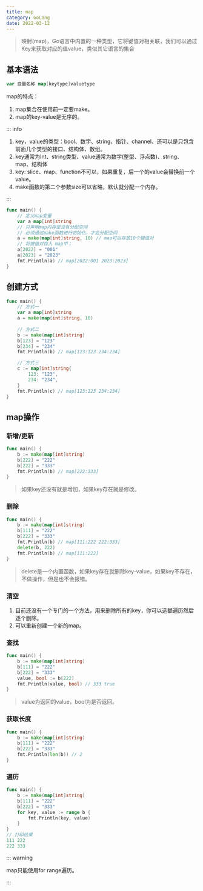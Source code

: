 ```yaml
---
title: map
category: GoLang
date: 2022-03-12
---
```


> 映射(map)，Go语言中内置的一种类型，它将键值对相关联，我们可以通过Key来获取对应的值value，类似其它语言的集合

## 基本语法

```go
var 变量名称 map[keytype]valuetype
```

map的特点：

1. map集合在使用前一定要make。
2. map的key-value是无序的。

::: info

1. key，value的类型：bool、数字、string、指针、channel、还可以是只包含前面几个类型的接口、结构体、数组。
2. key通常为Int、string类型、value通常为数字(整型、浮点数)、string、map、结构体
3. key: slice、map、function不可以，如果重复，后一个的value会替换前一个value。
4. make函数的第二个参数size可以省略，默认就分配一个内存。

:::

```go
func main() {
	// 定义map变量
	var a map[int]string
	// 只声明map内存是没有分配空间
	// 必须通过make函数进行初始化，才会分配空间
	a = make(map[int]string, 10) // mao可以存放10个键值对
	// 将键值对存入 map中；
	a[2022] = "001"
	a[2023] = "2023"
	fmt.Println(a) // map[2022:001 2023:2023]
}
```

## 创建方式

```go
func main() {
    // 方式一
    var a map[int]string
	a = make(map[int]string, 10)
    
    // 方式二
	b := make(map[int]string)
	b[123] = "123"
	b[234] = "234"
	fmt.Println(b) // map[123:123 234:234]

    // 方式三
	c := map[int]string{
		123: "123",
		234: "234",
	}
	fmt.Println(c) // map[123:123 234:234]
}
```

## map操作

### 新增/更新

```go
func main() {
	b := make(map[int]string)
	b[222] = "222"
	b[222] = "333"
	fmt.Println(b) // map[222:333]
}
```

> 如果key还没有就是增加，如果key存在就是修改。

### 删除

```go
func main() {
	b := make(map[int]string)
	b[111] = "222"
	b[222] = "333"
	fmt.Println(b) // map[111:222 222:333]
	delete(b, 222)
	fmt.Println(b) // map[111:222]
}
```

> delete是一个内置函数，如果key存在就删除key-value，如果key不存在，不做操作，但是也不会报错。

### 清空

1. 目前还没有一个专门的一个方法，用来删除所有的key，你可以选额遍历然后逐个删除。
2. 可以重新创建一个新的map。

### 查找

```go
func main() {
	b := make(map[int]string)
	b[111] = "222"
	b[222] = "333"
	value, bool := b[222]
	fmt.Println(value, bool) // 333 true
}
```

> value为返回的value，bool为是否返回。

### 获取长度

```go
func main() {
	b := make(map[int]string)
	b[111] = "222"
	b[222] = "333"
	fmt.Println(len(b)) // 2
}
```

### 遍历

```go
func main() {
	b := make(map[int]string)
	b[111] = "222"
	b[222] = "333"
	for key, value := range b {
		fmt.Println(key, value)
	}
}
// 打印结果
111 222
222 333
```

::: warning

map只能使用for range遍历。

:::